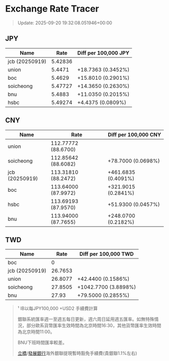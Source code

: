 # Exchange Rate Tracer

> Update: 2025-09-20 19:32:08.051946+00:00

## JPY

| Name           |    Rate | Diff per 100,000 JPY   |
|----------------|---------|------------------------|
| jcb (20250919) | 5.42836 |                        |
| union          | 5.4471  | +18.7363 (0.3452%)     |
| boc            | 5.4629  | +15.8010 (0.2901%)     |
| soicheong      | 5.47727 | +14.3650 (0.2630%)     |
| bnu            | 5.4883  | +11.0350 (0.2015%)     |
| hsbc           | 5.49274 | +4.4375 (0.0809%)      |

## CNY

| Name           | Rate                | Diff per 100,000 CNY   |
|----------------|---------------------|------------------------|
| union          | 112.77772	(88.6700) |                        |
| soicheong      | 112.85642	(88.6082) | +78.7000 (0.0698%)     |
| jcb (20250919) | 113.31810	(88.2472) | +461.6835 (0.4091%)    |
| boc            | 113.64000	(87.9972) | +321.9015 (0.2841%)    |
| hsbc           | 113.69193	(87.9570) | +51.9300 (0.0457%)     |
| bnu            | 113.94000	(87.7655) | +248.0700 (0.2182%)    |

## TWD

| Name           |    Rate | Diff per 100,000 TWD   |
|----------------|---------|------------------------|
| boc            |  0      |                        |
| jcb (20250919) | 26.7653 |                        |
| union          | 26.8077 | +42.4400 (0.1586%)     |
| soicheong      | 27.8505 | +1042.7700 (3.8898%)   |
| bnu            | 27.93   | +79.5000 (0.2855%)     |


> ¹ IB以每JPY100,000 +USD2 手續費計算
>
> 銀聯系統匯率週一至週五每日更新，週六周日延用週五匯率。如無特殊情況，部分歐系貨幣匯率生效時間為北京時間16:30，其他貨幣匯率生效時間為北京時間11:00。
>
> BNU下班時間匯率較差。
>
> [立橋](https://www.wlbank.com.mo/uploads/ueditor/file/20181211/1544536513900230.pdf)/[發展銀行](https://www.mdb.com.mo/Service_Charges_20230728.pdf)海外銀聯提現暫時豁免手續費(貴銀聯1.1%左右)

